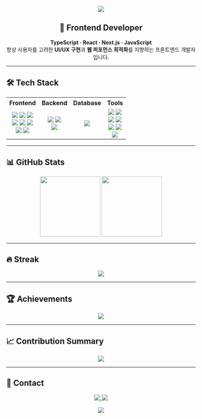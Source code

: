 <p align="center">
  <img src="https://capsule-render.vercel.app/api?type=waving&color=0:00c6ff,100:0072ff&height=200&section=header&text=SeJun's%20GitHub&fontSize=45&fontColor=ffffff&animation=fadeIn" />
</p>

<div align="center">

## 🎨 Frontend Developer
**TypeScript · React · Next.js · JavaScript**  
 항상 사용자를 고려한 **UI/UX 구현**과 **웹 퍼포먼스 최적화**를 지향하는 프론트엔드 개발자입니다.

</div>

---

## 🛠️ Tech Stack
<p align="center">
  <table>
    <tr>
      <th align="center">Frontend</th>
      <th align="center">Backend</th>
      <th align="center">Database</th>
      <th align="center">Tools</th>
    </tr>
    <tr align="center">
      <td>
        <img src="https://img.shields.io/badge/TypeScript-3178C6?style=for-the-badge&logo=typescript&logoColor=white"/>
        <img src="https://img.shields.io/badge/React-61DAFB?style=for-the-badge&logo=react&logoColor=black"/>
        <img src="https://img.shields.io/badge/Next.js-000000?style=for-the-badge&logo=nextdotjs&logoColor=white"/><br/>
        <img src="https://img.shields.io/badge/JavaScript-F7DF1E?style=for-the-badge&logo=javascript&logoColor=black"/>
        <img src="https://img.shields.io/badge/HTML5-E34F26?style=for-the-badge&logo=html5&logoColor=white"/>
        <img src="https://img.shields.io/badge/CSS3-1572B6?style=for-the-badge&logo=css3&logoColor=white"/><br/>
        <img src="https://img.shields.io/badge/Sass-CC6699?style=for-the-badge&logo=sass&logoColor=white"/>
        <img src="https://img.shields.io/badge/Tailwind_CSS-06B6D4?style=for-the-badge&logo=tailwindcss&logoColor=white"/>
      </td>
      <td>
        <img src="https://img.shields.io/badge/Node.js-339933?style=for-the-badge&logo=node.js&logoColor=white"/>
        <img src="https://img.shields.io/badge/Express-000000?style=for-the-badge&logo=express&logoColor=white"/><br/>
        <img src="https://img.shields.io/badge/Prisma-2D3748?style=for-the-badge&logo=prisma&logoColor=white"/>
      </td>
      <td>
        <img src="https://img.shields.io/badge/PostgreSQL-4169E1?style=for-the-badge&logo=postgresql&logoColor=white"/>
      </td>
      <td>
        <img src="https://img.shields.io/badge/Git-F05032?style=for-the-badge&logo=git&logoColor=white"/>
        <img src="https://img.shields.io/badge/GitHub-181717?style=for-the-badge&logo=github&logoColor=white"/><br/>
        <img src="https://img.shields.io/badge/Docker-2496ED?style=for-the-badge&logo=docker&logoColor=white"/>
        <img src="https://img.shields.io/badge/Vercel-000000?style=for-the-badge&logo=vercel&logoColor=white"/><br/>
        <img src="https://img.shields.io/badge/Notion-000000?style=for-the-badge&logo=notion&logoColor=white"/>
        <img src="https://img.shields.io/badge/Discord-5865F2?style=for-the-badge&logo=discord&logoColor=white"/><br/>
        <img src="https://img.shields.io/badge/VS_Code-007ACC?style=for-the-badge&logo=visualstudiocode&logoColor=white"/>
      </td>
    </tr>
  </table>
</p>

---

## 📊 GitHub Stats
<div align="center">
  <img src="https://github-readme-stats.vercel.app/api?username=YSJ0228&show_icons=true&theme=tokyonight&hide_border=true&border_radius=12" height="160"/>
  <img src="https://github-readme-stats.vercel.app/api/top-langs/?username=YSJ0228&layout=compact&theme=tokyonight&hide_border=true&border_radius=12" height="160"/>
</div>

---

## 🔥 Streak
<p align="center">
  <img src="https://github-readme-streak-stats.herokuapp.com?user=YSJ0228&theme=tokyonight&hide_border=true&ring=00c6ff&fire=0072ff&background=0d1117"/>
</p>

---

## 🏆 Achievements
<p align="center">
  <img src="https://github-profile-trophy.vercel.app/?username=YSJ0228&theme=tokyonight&no-frame=true&margin-w=15"/>
</p>

---

## 📈 Contribution Summary
<p align="center">
  <img src="http://github-profile-summary-cards.vercel.app/api/cards/profile-details?username=YSJ0228&theme=tokyonight"/>
</p>

---

## 💬 Contact
<p align="center">
  <a href="mailto:your.yunsejun3@gmail.com">
    <img src="https://img.shields.io/badge/Gmail-EA4335?style=for-the-badge&logo=gmail&logoColor=white"/>
  </a>
  <a href="https://uneven-dianella-3f6.notion.site/s-27bce7673e4581a0960de17469811327?source=copy_link">
    <img src="https://img.shields.io/badge/Notion-000000?style=for-the-badge&logo=notion&logoColor=white"/>
  </a>
</p>

<p align="center">
  <img src="https://capsule-render.vercel.app/api?type=waving&color=0:00c6ff,100:0072ff&height=200&section=footer"/>
</p>
